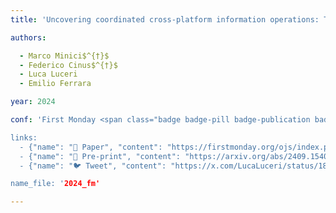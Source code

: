 ```yaml
---
title: 'Uncovering coordinated cross-platform information operations: Threatening the integrity of the 2024 U.S. presidential election'

authors:

  - Marco Minici$^{†}$
  - Federico Cinus$^{†}$
  - Luca Luceri
  - Emilio Ferrara

year: 2024

conf: 'First Monday <span class="badge badge-pill badge-publication badge-success">Cover</span>''

links:
  - {"name": "📜 Paper", "content": "https://firstmonday.org/ojs/index.php/fm/article/view/13831/11712"}
  - {"name": "📄 Pre-print", "content": "https://arxiv.org/abs/2409.15402"}
  - {"name": "🐦 Tweet", "content": "https://x.com/LucaLuceri/status/1838649074805019088"}

name_file: '2024_fm'

---
```



